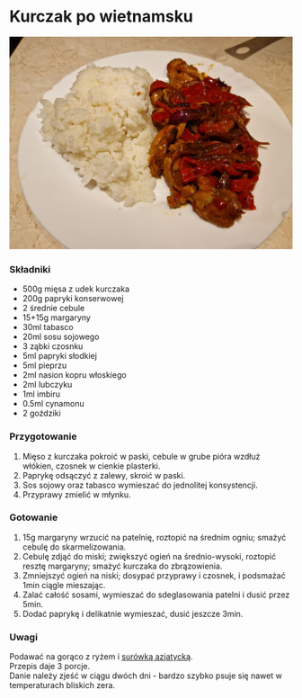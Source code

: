 # Kurczak po wietnamsku

![Zdjęcie dania](Kurczak_po_wietnamsku.jpg)

### Składniki
- 500g mięsa z udek kurczaka
- 200g papryki konserwowej
- 2 średnie cebule
- 15+15g margaryny
- 30ml tabasco
- 20ml sosu sojowego
- 3 ząbki czosnku
- 5ml papryki słodkiej
- 5ml pieprzu
- 2ml nasion kopru włoskiego
- 2ml lubczyku
- 1ml imbiru
- 0.5ml cynamonu
- 2 goździki

### Przygotowanie
1. Mięso z kurczaka pokroić w paski, cebule w grube pióra wzdłuż włókien, czosnek w cienkie plasterki.
2. Paprykę odsączyć z zalewy, skroić w paski.
3. Sos sojowy oraz tabasco wymieszać do jednolitej konsystencji.
4. Przyprawy zmielić w młynku.

### Gotowanie
1. 15g margaryny wrzucić na patelnię, roztopić na średnim ogniu; smażyć cebulę do skarmelizowania.
2. Cebulę zdjąć do miski; zwiększyć ogień na średnio-wysoki, roztopić resztę margaryny; smażyć kurczaka do zbrązowienia.
3. Zmniejszyć ogień na niski; dosypać przyprawy i czosnek, i podsmażać 1min ciągle mieszając.
4. Zalać całość sosami, wymieszać do sdeglasowania patelni i dusić przez 5min.
5. Dodać paprykę i delikatnie wymieszać, dusić jeszcze 3min.

### Uwagi
Podawać na gorąco z ryżem i [surówką azjatycką](../sides/Surowka_azjatycka.md).\
Przepis daje 3 porcje.\
Danie należy zjeść w ciągu dwóch dni - bardzo szybko psuje się nawet w temperaturach bliskich zera.
